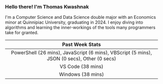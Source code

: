 
### Hello there! I'm Thomas Kwashnak

I'm a Computer Science and Data Science double major with an Economics
minor at Quinnipiac University, graduating in 2024.
I enjoy diving into algorithms and learning the inner-workings of the tools
many programmers take for granted.

| Past Week Stats |
| :---: |
| PowerShell (26 mins), JavaScript (6 mins), VBScript (5 mins), JSON (0 secs), Other (0 secs) |
| VS Code (38 mins) |
| Windows (38 mins) |

